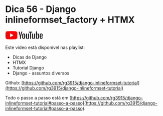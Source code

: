 # Dica 56 - Django inlineformset_factory + HTMX

<a href="">
    <img src="../.gitbook/assets/youtube.png">
</a>

Este video está disponível nas playlist:

* Dicas de Django
* HTMX
* Tutorial Django
* Django - assuntos diversos

Github: [https://github.com/rg3915/django-inlineformset-tutorial](https://github.com/rg3915/django-inlineformset-tutorial)

Todo o passo a passo está em [https://github.com/rg3915/django-inlineformset-tutorial#passo-a-passo](https://github.com/rg3915/django-inlineformset-tutorial#passo-a-passo).

